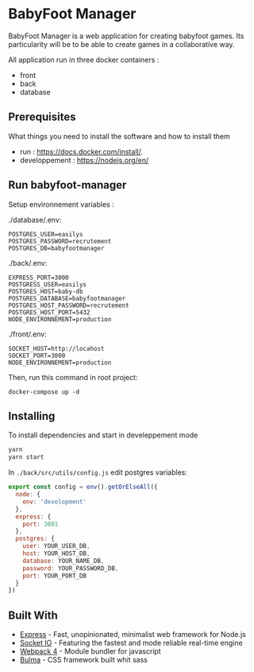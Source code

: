 # BabyFoot Manager

BabyFoot Manager is a web application for creating babyfoot games. Its particularity will be to be able to create games in a collaborative way.


All application run in three docker containers : 
  - front
  - back
  - database
  
## Prerequisites

What things you need to install the software and how to install them

- run : https://docs.docker.com/install/.
- developpement : https://nodejs.org/en/


## Run babyfoot-manager

Setup environnement variables :

./database/.env: 
```
POSTGRES_USER=easilys
POSTGRES_PASSWORD=recrutement
POSTGRES_DB=babyfootmanager
```

./back/.env:
```
EXPRESS_PORT=3000
POSTGRESS_USER=easilys
POSTGRES_HOST=baby-db
POSTGRES_DATABASE=babyfootmanager
POSTGRES_HOST_PASSWORD=recrutement
POSTGRES_HOST_PORT=5432
NODE_ENVIRONNEMENT=production
```

./front/.env:
```
SOCKET_HOST=http://locahost
SOCKET_PORT=3000
NODE_ENVIRONNEMENT=production
```

Then, run this command in root project:

```
docker-compose up -d
```

## Installing 

To install dependencies and start in develeppement mode

```bash
yarn
yarn start
```

In `./back/src/utils/config.js` edit postgres variables: 

```js
export const config = env().getOrElseAll({
  node: {
    env: 'development'
  },
  express: {
    port: 3001
  },
  postgres: {
    user: YOUR_USER_DB,
    host: YOUR_HOST_DB,
    database: YOUR_NAME_DB,
    password: YOUR_PASSWORD_DB,
    port: YOUR_PORT_DB
  }
})
```

## Built With

* [Express](http://www.dropwizard.io/1.0.2/docs/) - Fast, unopinionated, minimalist web framework for Node.js
* [Socket IO](https://socket.io/) - Featuring the fastest and mode reliable real-time engine
* [Webpack 4](https://rometools.github.io/rome/) - Module bundler for javascript
* [Bulma](https://rometools.github.io/rome/) - CSS framework built whit sass


